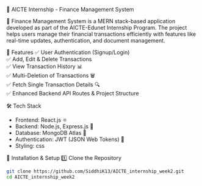 🏦 AICTE Internship - Finance Management System 

🚀 Finance Management System is a MERN stack-based application developed as part of the AICTE-Edunet Internship Program. The project helps users manage their financial transactions efficiently with features like real-time updates, authentication, and document management.


📌 Features
✅ User Authentication (Signup/Login)  
✅ Add, Edit & Delete Transactions  
✅ View Transaction History 📊  
✅ Multi-Deletion of Transactions 🗑️  
✅ Fetch Single Transaction Details 🔍  
✅ Enhanced Backend API Routes & Project Structure  



🛠️ Tech Stack
- Frontend: React.js ⚛️  
- Backend: Node.js, Express.js 🚀  
- Database: MongoDB Atlas 🍃  
- Authentication: JWT (JSON Web Tokens) 🔐  
- Styling: css


🚀 Installation & Setup
1️⃣ Clone the Repository
```bash
git clone https://github.com/SiddhiK13/AICTE_internship_week2.git
cd AICTE_internship_week2
